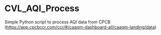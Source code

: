 # CVL_AQI_Process
Simple Python script to process AQI data from CPCB (https://app.cpcbccr.com/ccr/#/caaqm-dashboard-all/caaqm-landing/data)
